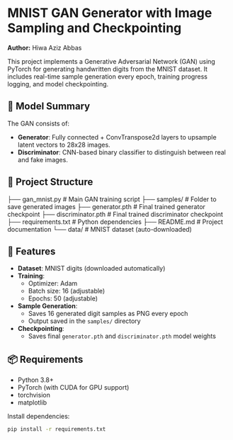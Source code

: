 # MNIST GAN Generator with Image Sampling and Checkpointing
**Author:** Hiwa Aziz Abbas

This project implements a Generative Adversarial Network (GAN) using PyTorch for generating handwritten digits from the MNIST dataset. It includes real-time sample generation every epoch, training progress logging, and model checkpointing.

## 🧠 Model Summary

The GAN consists of:
- **Generator**: Fully connected + ConvTranspose2d layers to upsample latent vectors to 28x28 images.
- **Discriminator**: CNN-based binary classifier to distinguish between real and fake images.

## 📁 Project Structure
├── gan_mnist.py # Main GAN training script
├── samples/ # Folder to save generated images
├── generator.pth # Final trained generator checkpoint
├── discriminator.pth # Final trained discriminator checkpoint
├── requirements.txt # Python dependencies
├── README.md # Project documentation
└── data/ # MNIST dataset (auto-downloaded)

## 🚀 Features

- **Dataset**: MNIST digits (downloaded automatically)
- **Training**:
  - Optimizer: Adam
  - Batch size: 16 (adjustable)
  - Epochs: 50 (adjustable)
- **Sample Generation**:
  - Saves 16 generated digit samples as PNG every epoch
  - Output saved in the `samples/` directory
- **Checkpointing**:
  - Saves final `generator.pth` and `discriminator.pth` model weights

## 📦 Requirements

- Python 3.8+
- PyTorch (with CUDA for GPU support)
- torchvision
- matplotlib

Install dependencies:
```bash
pip install -r requirements.txt

